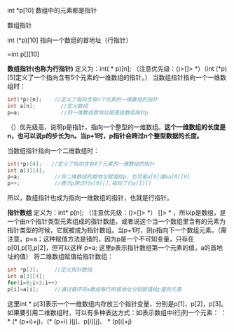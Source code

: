 int *p[10] 数组中的元素都是指针



数组指针

int (*p)[10]  指向一个数组的首地址（行指针）

=int p\[][10]



**数组指针(也称为行指针)**
定义为：int( * p)[n]; （注意优先级：()>[]> \*）（int (*p)[5]定义了一个指向含有5个元素的一维数组的指针。）
当数组指针指向一个一维数组时：

```cpp
int(*p)[n];    //定义了指向含有n个元素的一维数组的指针
int a[n];        //定义数组
p=a;             //将一维数组首地址赋值给数组指针p
```

（）优先级高，说明p是指针，指向一个整型的一维数组。**这个一维数组的长度是n，也可以说p的步长为n。当p+1时，p指针会跨过n个整型数据的长度。**

当数组指针指向一个二维数组时：

```cpp
int(*p)[4];   //定义了指向含有4个元素的一维数组的指针
int a[3][4];
p=a;           //将二维数组的首地址赋值给p，也可是a[0]或&a[0][0]
p++;           //表示p跨过行a[0][],指向了行a[1][]
```

所以，数组指针也成为指向一维数组的指针，也就是行指针。

**指针数组**
定义为：int* p[n]; （注意优先级：()>[]> *）
[]> * ，所以p是数组，是一个由n个指针类型元素组成的指针数组，或者说这个当一个数组里含有的元素为指针类型的时候，它就被成为指针数组。当p+1时，则p指向下一个数组元素。（需注意，p=a；这种赋值方法是错的，因为p是一个不可知变量，只存在p[0],p[1],p[2]，但可以这样 p=a; 这里p表示指针数组第一个元素的值，a的首地址的值）
将二维数组赋值给指针数组：

```cpp
int *p[3];     //定义指针数组
int a[3][4];
for(i=0;i<3;i++)
p[i]=a[i];     //通过循环将a数组每行的首地址分别赋值给p里的元素  
```

这里int * p[3]表示一个一维数组内存放三个指针变量，分别是p[1]，p[2]，p[3]。如果要引用二维数组时，可以有多种表达方式：如表示数组中i行j列一个元素：
：* (* (p+i)+j)、(* (p+i) )[j]、p[i][j]、 * (p[i]+j)